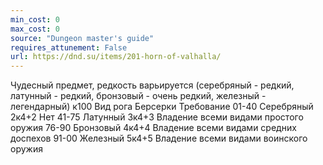 ```yaml
---
min_cost: 0
max_cost: 0
source: "Dungeon master's guide"
requires_attunement: False
url: https://dnd.su/items/201-horn-of-valhalla/
---
```


Чудесный предмет, редкость варьируется (серебряный - редкий, латунный - редкий, бронзовый - очень редкий, железный - легендарный)
к100
Вид рога
Берсерки
Требование
01-40
Серебряный
2к4+2
Нет
41-75
Латунный
3к4+3
Владение всеми видами простого оружия
76-90
Бронзовый
4к4+4
Владение всеми видами средних доспехов
91-00
Железный
5к4+5
Владение всеми видами воинского оружия